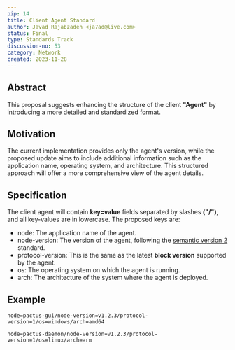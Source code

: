 ```yaml
---
pip: 14
title: Client Agent Standard
author: Javad Rajabzadeh <ja7ad@live.com>
status: Final
type: Standards Track
discussion-no: 53
category: Network
created: 2023-11-28
---
```


## Abstract

This proposal suggests enhancing the structure of the client **"Agent"**
by introducing a more detailed and standardized format.

## Motivation

The current implementation provides only the agent's version, while the proposed update aims to
include additional information such as the application name, operating system, and architecture.
This structured approach will offer a more comprehensive view of the agent details.

## Specification

The client agent will contain **key=value** fields separated by slashes **("/")**,
and all key-values are in lowercase. The proposed keys are:

- node: The application name of the agent.
- node-version: The version of the agent, following the
  [semantic version 2](https://semver.org/spec/v2.0.0.html) standard.
- protocol-version: This is the same as the latest **block version** supported by the agent.
- os: The operating system on which the agent is running.
- arch: The architecture of the system where the agent is deployed.

## Example

```text
node=pactus-gui/node-version=v1.2.3/protocol-version=1/os=windows/arch=amd64

node=pactus-daemon/node-version=v1.2.3/protocol-version=1/os=linux/arch=arm
```

